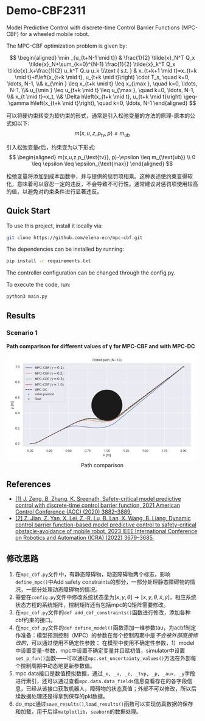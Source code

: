 # Demo-CBF2311
Model Predictive Control with discrete-time Control Barrier Functions (MPC-CBF) for a wheeled mobile robot.

The MPC-CBF optimization problem is given by:

$$
\begin{aligned}
\min _{u_{t+N-1 \mid t}} & \frac{1}{2} \tilde{x}_N^T Q_x \tilde{x}_N+\sum_{k=0}^{N-1} \frac{1}{2} \tilde{x}_k^T Q_x \tilde{x}_k+\frac{1}{2} u_k^T Q_u u_k \\\text { s.t. } & x_{t+k+1 \mid t}=x_{t+k \mid t}+f\left(x_{t+k \mid t}, u_{t+k \mid t}\right) \cdot T_s, \quad k=0, \ldots, N-1, \\& x_{\min } \leq x_{t+k \mid t} \leq x_{\max }, \quad k=0, \ldots, N-1, \\& u_{\min } \leq u_{t+k \mid t} \leq u_{\max }, \quad k=0, \ldots, N-1, \\& x_{t \mid t}=x_t, \\& \Delta h\left(x_{t+k \mid t}, u_{t+k \mid t}\right) \geq-\gamma h\left(x_{t+k \mid t}\right), \quad k=0, \ldots, N-1
\end{aligned}
$$

可以将硬约束转变为软约束的形式，通常是引入松弛变量的方法的原理-原本的公式如以下:
$$
m(x,u,z,p_{\text{tv}}, p) \leq m_{\text{ub}}
$$

引入松弛变量$\epsilon$后，约束变为以下形式:
$$
\begin{aligned}
m(x,u,z,p_{\text{tv}}, p)-\epsilon \leq m_{\text{ub}} \\
0 \leq \epsilon \leq \epsilon_{\text{max}}
\end{aligned}
$$

松弛变量将添加到成本函数中，并与提供的惩罚项相乘。这种表述使约束变得软化，意味着可以容忍一定的违反，不会导致不可行性。通常建议对惩罚项使用较高的值，以避免对约束条件进行显著违反。

Quick Start
------------

To use this project, install it locally via:
```bash
git clone https://github.com/elena-ecn/mpc-cbf.git
```

The dependencies can be installed by running:
```bash
pip install -r requirements.txt
```

The controller configuration can be changed through the config.py.

To execute the code, run:
```bash
python3 main.py
```


Results
-------

### Scenario 1
**Path comparison for different values of γ for MPC-CBF and with MPC-DC**
<p align="center" width="100%">
    <img src="images/Display/path_comparisons.png" width="500">
    <br>Path comparison
</p>

References
----------
* [[1] J. Zeng, B. Zhang, K. Sreenath, Safety-critical model predictive control with discrete-time control barrier function, 2021 American Control Conference (ACC) (2020) 3882–3889.]()
* [[2] Z. Jian, Z. Yan, X. Lei, Z.-R. Lu, B. Lan, X. Wang, B. Liang, Dynamic control barrier function-based model predictive control to safety-critical obstacle-avoidance of mobile robot, 2023 IEEE International Conference on Robotics and Automation (ICRA) (2022) 3679–3685.]()

修改思路
---
1. 在`mpc_cbf.py`文件中，有静态障碍物，动态障碍物两个标志，影响`define_mpc()`中Add safety constraints的部分，一部分处理静态障碍物的情况，一部分处理动态障碍物的情况。
2. 需要在`config.py`文件中修改系统状态量为$[x,y,\theta] \to [x,y,\theta,\dot{x},\dot{y}]$，相应系统状态方程的系统矩阵，控制矩阵还有包括mpc的Q矩阵需要修改。
3. 在`mpc_cbf.py`文件的`def add_cbf_constraints()`函数进行修改，添加各种cbf约束的接口。
4. 在`mpc_cbf.py`文件的`def define_model()`函数添加一维参数tau，为acbf制定作准备：模型预测控制（MPC）的参数在每个控制周期中是*不会被外部直接修改的*，可以通过使用不确定性参数： 在模型中使用不确定性参数，1）model中设置变量-参数，mpc中设置不确定变量并且赋初值，simulator中设置`set_p_fun()`函数——可以通过`mpc.set_uncertainty_values()`方法在外部每个控制周期中动态地更新参数值。
5. mpc.data接口是数值模拟数据，通过`_x, _u, _z, _tvp, _p, _aux, _y`字段进行索引，还可以通过查看`mpc.data.data_fields`信息查看存在的各字段信息，已经从该接口获取机器人，障碍物的状态真值；外部不可以修改，所以后续数据处理还是得拿到保存的pkl数据。
6. do_mpc通过`save_results()`,`load_results()`函数可以实现仿真数据的保存和加载，用于后续`matplotlib`，`seaborn`的数据处理。
